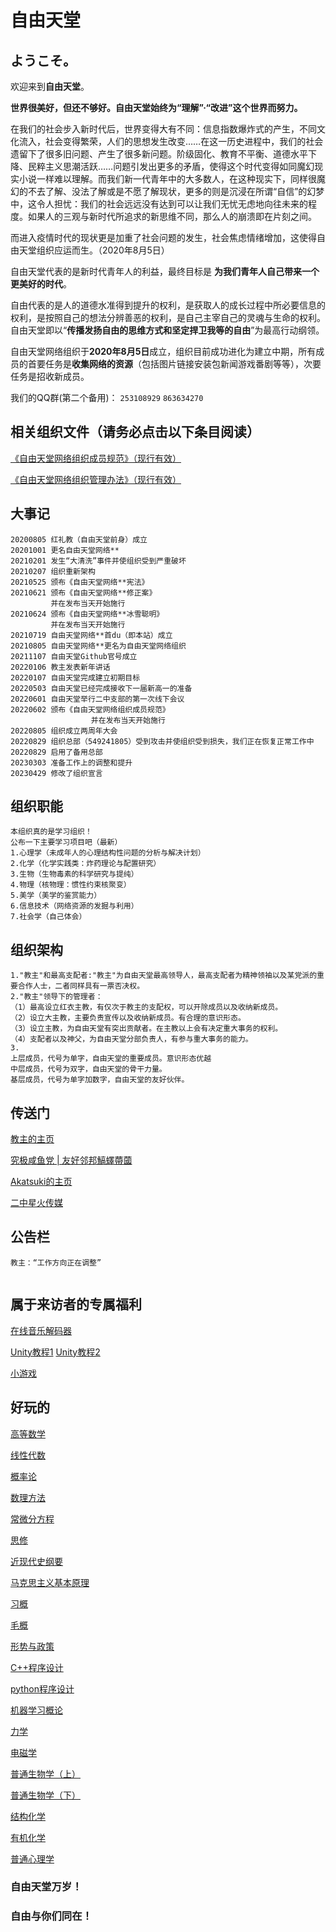 # 自由天堂
## ようこそ。

欢迎来到**自由天堂**。

**世界很美好，但还不够好。自由天堂始终为“理解”·“改进”这个世界而努力。**

在我们的社会步入新时代后，世界变得大有不同：信息指数爆炸式的产生，不同文化流入，社会变得繁荣，人们的思想发生改变……在这一历史进程中，我们的社会遗留下了很多旧问题、产生了很多新问题。阶级固化、教育不平衡、道德水平下降、民粹主义思潮活跃……问题引发出更多的矛盾，使得这个时代变得如同魔幻现实小说一样难以理解。而我们新一代青年中的大多数人，在这种现实下，同样很魔幻的不去了解、没法了解或是不愿了解现状，更多的则是沉浸在所谓“自信”的幻梦中，这令人担忧：我们的社会远远没有达到可以让我们无忧无虑地向往未来的程度。如果人的三观与新时代所追求的新思维不同，那么人的崩溃即在片刻之间。

而进入疫情时代的现状更是加重了社会问题的发生，社会焦虑情绪增加，这使得自由天堂组织应运而生。（2020年8月5日）

自由天堂代表的是新时代青年人的利益，最终目标是 **为我们青年人自己带来一个更美好的时代**。

自由代表的是人的道德水准得到提升的权利，是获取人的成长过程中所必要信息的权利，是按照自己的想法分辨善恶的权利，是自己主宰自己的灵魂与生命的权利。自由天堂即以“**传播发扬自由的思维方式和坚定捍卫我等的自由**”为最高行动纲领。

自由天堂网络组织于**2020年8月5日**成立，组织目前成功进化为建立中期，所有成员的首要任务是**收集网络的资源**（包括图片链接安装包新闻游戏番剧等等），次要任务是招收新成员。


我们的QQ群(第二个备用)： ```253108929``` ```863634270``` 

##  相关组织文件（请务必点击以下条目阅读）

[《自由天堂网络组织成员规范》（现行有效）](https://free-heaven.github.io/002/)

[《自由天堂网络组织管理办法》（现行有效）](https://kmyoamoa.github.io/usfparty/articles/manage_method)

## 大事记

```
20200805 红礼教（自由天堂前身）成立
20201001 更名自由天堂网络**
20210201 发生“大清洗”事件并使组织受到严重破坏
20210207 组织重新架构
20210525 颁布《自由天堂网络**宪法》
20210621 颁布《自由天堂网络**修正案》
		 并在发布当天开始施行
20210624 颁布《自由天堂网络**冰雪聪明》
		 并在发布当天开始施行
20210719 自由天堂网络**首du（即本站）成立
20210805 自由天堂网络**更名为自由天堂网络组织
20211107 自由天堂Github官号成立
20220106 教主发表新年讲话
20220107 自由天堂完成建立初期目标
20220503 自由天堂已经完成接收下一届新高一的准备
20220601 自由天堂举行二中支部的第一次线下会议
20220602 颁布《自由天堂网络组织成员规范》
                  并在发布当天开始施行
20220805 组织成立两周年大会
20220829 组织总部（549241805）受到攻击并使组织受到损失，我们正在恢复正常工作中
20220829 启用了备用总部
20230303 准备工作上的调整和提升
20230429 修改了组织宣言
```
##  组织职能

```
本组织真的是学习组织！
公布一下主要学习项目吧（最新）
1.心理学（未成年人的心理结构性问题的分析与解决计划）
2.化学（化学实践类：炸药理论与配置研究）
3.生物（生物毒素的科学研究与提纯）
4.物理（核物理：惯性约束核聚变）
5.美学（美学的鉴赏能力）
6.信息技术（网络资源的发掘与利用）
7.社会学（自己体会）

```
##  组织架构

```
1."教主"和最高支配者:"教主"为自由天堂最高领导人，最高支配者为精神领袖以及某党派的重要合作人士，二者同样具有一票否决权。
2."教主"领导下的管理者：
（1）最高设立红衣主教，有仅次于教主的支配权，可以开除成员以及收纳新成员。
（2）设立大主教，主要负责宣传以及收纳新成员。有合理的意识形态。
（3）设立主教，为自由天堂有突出贡献者。在主教以上会有决定重大事务的权利。
（4）支配者以及神父，为自由天堂分部负责人，有参与重大事务的能力。
3.
上层成员，代号为单字，自由天堂的重要成员。意识形态优越
中层成员，代号为双字，自由天堂的骨干力量。
基层成员，代号为单字加数字，自由天堂的友好伙伴。

```

## 传送门
[教主的主页](https://freeheaven-pain.github.io/PAIN/)

[究极咸鱼党 \| 友好邻邦鰝蠌蔕蔮](https://kmyoamoa.github.io/usfparty/)

[Akatsuki的主页](https://kmyoamoa.github.io/)

[二中星火传媒](https://hangzhou-no-2-high-school-spark-studio.github.io/SparkStudio/)

## 公告栏
```
教主：“工作方向正在调整”


```
## 属于来访者的专属福利
[在线音乐解码器](https://demo.unlock-music.dev/)

[Unity教程1](https://zhuanlan.zhihu.com/p/151238164)
[Unity教程2](https://mp.weixin.qq.com/s/QaEZuMRGTf07pml_h1rhxA)

[小游戏](edge://surf/)

## 好玩的
[高等数学](http://t.cn/A6Il6q65)

[线性代数](http://t.cn/A6ITmpfp)

[概率论](http://t.cn/A6f8KBQd)

[数理方法](http://t.cn/A6IiUpeO)

[常微分方程](http://t.cn/A6qXg4xM)

[思修](http://t.cn/A6Pys77W)

[近现代史纲要](http://t.cn/A6cFmo0L)

[马克思主义基本原理](http://t.cn/A6fF2xe1)

[习概](http://t.cn/A6IzEtKk)

[毛概](http://t.cn/A6fFR8LJ)

[形势与政策](http://t.cn/A6G7gPuV)

[C++程序设计](http://t.cn/A6G7gPuVx)

[python程序设计](http://t.cn/A6PyP7Cd)

[机器学习概论](http://t.cn/A6ImObYm)

[力学](http://t.cn/A6fucewq)

[电磁学](http://t.cn/A6PUZud4)

[普通生物学（上）](http://t.cn/A67uxIiO)

[普通生物学（下）](http://t.cn/A6c9W6G9)

[结构化学](http://t.cn/A6fL2haZ)

[有机化学](http://t.cn/A6qafzmT)

[普通心理学](http://t.cn/A64LynkB)



### 自由天堂万岁！
### 自由与你们同在！
